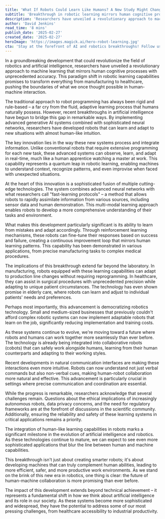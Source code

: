 ```yaml
---
title: 'What If Robots Could Learn Like Humans? A New Study Might Change Everything'
subtitle: 'Breakthrough in robotic learning mirrors human cognitive processes'
description: 'Researchers have unveiled a revolutionary approach to machine learning that mirrors human cognitive processes, potentially transforming everything from manufacturing to healthcare. This breakthrough enables robots to learn and adapt in real-time, much like humans, representing a dramatic shift in human-machine interaction possibilities.'
author: 'David Jenkins'
read_time: '8 mins'
publish_date: '2025-02-27'
created_date: '2025-02-27'
heroImage: 'https://images.magick.ai/hero-robot-learning.jpg'
cta: 'Stay at the forefront of AI and robotics breakthroughs! Follow us on LinkedIn for daily updates on groundbreaking developments in machine learning and human-robot collaboration.'
---
```


In a groundbreaking development that could revolutionize the field of robotics and artificial intelligence, researchers have unveiled a revolutionary approach to machine learning that mirrors human cognitive processes with unprecedented accuracy. This paradigm shift in robotic learning capabilities promises to transform everything from manufacturing to healthcare, pushing the boundaries of what we once thought possible in human-machine interaction.

The traditional approach to robot programming has always been rigid and rule-based – a far cry from the fluid, adaptive learning process that humans naturally possess. However, recent breakthroughs in artificial intelligence have begun to bridge this gap in remarkable ways. By implementing advanced generative AI systems combined with sophisticated neural networks, researchers have developed robots that can learn and adapt to new situations with almost human-like intuition.

The key innovation lies in the way these new systems process and integrate information. Unlike conventional robots that require extensive programming for each new task, these advanced systems can observe, learn, and adapt in real-time, much like a human apprentice watching a master at work. This capability represents a quantum leap in robotic learning, enabling machines to understand context, recognize patterns, and even improvise when faced with unexpected situations.

At the heart of this innovation is a sophisticated fusion of multiple cutting-edge technologies. The system combines advanced neural networks with what researchers call "fast-learning protocols" – a method that allows robots to rapidly assimilate information from various sources, including sensor data and human demonstration. This multi-modal learning approach enables robots to develop a more comprehensive understanding of their tasks and environment.

What makes this development particularly significant is its ability to learn from mistakes and adapt accordingly. Through reinforcement learning mechanisms, these robots can fine-tune their responses based on success and failure, creating a continuous improvement loop that mirrors human learning patterns. This capability has been demonstrated in various applications, from precise manufacturing tasks to complex medical procedures.

The implications of this breakthrough extend far beyond the laboratory. In manufacturing, robots equipped with these learning capabilities can adapt to production line changes without requiring reprogramming. In healthcare, they can assist in surgical procedures with unprecedented precision while adapting to unique patient circumstances. The technology has even shown promise in elderly care, where robots can learn and adjust to individual patients' needs and preferences.

Perhaps most importantly, this advancement is democratizing robotics technology. Small and medium-sized businesses that previously couldn't afford complex robotic systems can now implement adaptable robots that learn on the job, significantly reducing implementation and training costs.

As these systems continue to evolve, we're moving toward a future where robots and humans can work together more seamlessly than ever before. The technology is already being integrated into collaborative robots (cobots) that can safely work alongside humans, learning from their human counterparts and adapting to their working styles.

Recent developments in natural communication interfaces are making these interactions even more intuitive. Robots can now understand not just verbal commands but also non-verbal cues, making human-robot collaboration more natural and effective. This advancement is particularly crucial in settings where precise communication and coordination are essential.

While the progress is remarkable, researchers acknowledge that several challenges remain. Questions about the ethical implications of increasingly autonomous robots, data privacy concerns, and the need for regulatory frameworks are at the forefront of discussions in the scientific community. Additionally, ensuring the reliability and safety of these learning systems in critical applications remains a priority.

The integration of human-like learning capabilities in robots marks a significant milestone in the evolution of artificial intelligence and robotics. As these technologies continue to mature, we can expect to see even more sophisticated applications that blur the line between human and machine capabilities.

This breakthrough isn't just about creating smarter robots; it's about developing machines that can truly complement human abilities, leading to more efficient, safer, and more productive work environments. As we stand on the brink of this new era in robotics, one thing is clear: the future of human-machine collaboration is more promising than ever before.

The impact of this development extends beyond technical achievement – it represents a fundamental shift in how we think about artificial intelligence and its role in our society. As these systems become more sophisticated and widespread, they have the potential to address some of our most pressing challenges, from healthcare accessibility to industrial productivity.